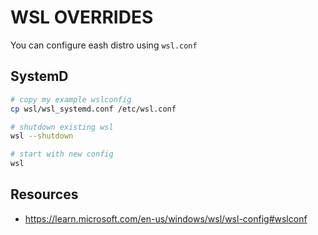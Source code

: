 # WSL OVERRIDES

You can configure eash distro using `wsl.conf`  

## SystemD

```sh
# copy my example wslconfig
cp wsl/wsl_systemd.conf /etc/wsl.conf 

# shutdown existing wsl
wsl --shutdown

# start with new config
wsl
```

## Resources

* https://learn.microsoft.com/en-us/windows/wsl/wsl-config#wslconf
